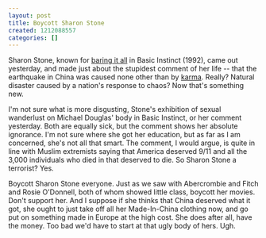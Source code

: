 ```yaml
---
layout: post
title: Boycott Sharon Stone
created: 1212088557
categories: []
---
```

Sharon Stone, known for <a href="http://www.imdb.com/title/tt0103772/">baring it all</a> in Basic Instinct (1992), came out yesterday, and made just about the stupidest comment of her life -- that the earthquake in China was caused none other than by <a href="http://www.sfgate.com/cgi-bin/blogs/sfgate/detail?blogid=7&entry_id=26847">karma</a>.  Really?  Natural disaster caused by a nation's response to chaos?  Now that's something new.

I'm not sure what is more disgusting, Stone's exhibition of sexual wanderlust on Michael Douglas' body in Basic Instinct, or her comment yesterday.  Both are equally sick, but the comment shows her absolute ignorance.  I'm not sure where she got her education, but as far as I am concerned, she's not all that smart.  The comment, I would argue, is quite in line with Muslim extremists saying that America deserved 9/11 and all the 3,000 individuals who died in that deserved to die.  So Sharon Stone a terrorist?  Yes.

Boycott Sharon Stone everyone.  Just as we saw with Abercrombie and Fitch and Rosie O'Donnell, both of whom showed little class, boycott her movies.  Don't support her.  And I suppose if she thinks that China deserved what it got, she ought to just take off all her Made-In-China clothing now, and go put on something made in Europe at the high cost.  She does after all, have the money.  Too bad we'd have to start at that ugly body of hers.  Ugh.

